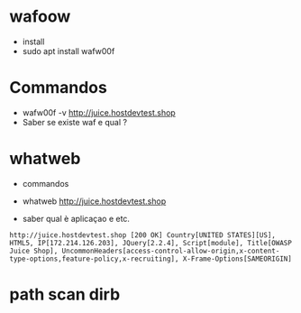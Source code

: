 # wafoow  
* install
* sudo apt install wafw00f

# Commandos 
* wafw00f -v http://juice.hostdevtest.shop
* Saber se existe waf e qual ?

# whatweb
 * commandos
 * whatweb http://juice.hostdevtest.shop

 * saber qual è aplicaçao e etc.

````
http://juice.hostdevtest.shop [200 OK] Country[UNITED STATES][US], HTML5, IP[172.214.126.203], JQuery[2.2.4], Script[module], Title[OWASP Juice Shop], UncommonHeaders[access-control-allow-origin,x-content-type-options,feature-policy,x-recruiting], X-Frame-Options[SAMEORIGIN]
````

# path scan  dirb
